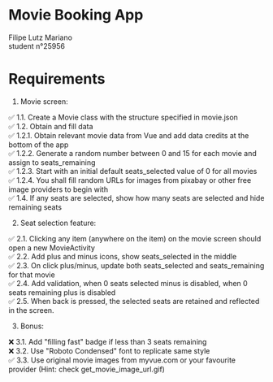 # Movie Booking App <br />
Filipe Lutz Mariano <br />
student n°25956 <br />

# Requirements <br />

1. Movie screen:  <br />

✅ 1.1. Create a Movie class with the structure specified in movie.json <br />
✅ 1.2. Obtain and fill data <br />
✅ 1.2.1. Obtain relevant movie data from Vue and add data credits at the bottom of the app <br />
✅ 1.2.2. Generate a random number between 0 and 15 for each movie and assign to seats_remaining <br />
✅ 1.2.3. Start with an initial default seats_selected value of 0 for all movies <br />
✅ 1.2.4. You shall fill random URLs for images from pixabay or other free image providers to begin with <br />
✅ 1.4. If any seats are selected, show how many seats are selected and hide remaining seats <br />

2. Seat selection feature: <br />

✅ 2.1. Clicking any item (anywhere on the item) on the movie screen should open a new MovieActivity <br />
✅ 2.2. Add plus and minus icons, show seats_selected in the middle <br />
✅ 2.3. On click plus/minus, update both seats_selected and seats_remaining for that movie <br />
✅ 2.4. Add validation, when 0 seats selected minus is disabled, when 0 seats remaining plus is disabled <br />
✅ 2.5. When back is pressed, the selected seats are retained and reflected in the screen. <br />

3. Bonus: <br />

❌    3.1. Add "filling fast" badge if less than 3 seats remaining <br />
❌    3.2. Use "Roboto Condensed" font to replicate same style  <br />
✅   3.3. Use original movie images from myvue.com or your favourite provider (Hint: check get_movie_image_url.gif) <br />
